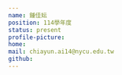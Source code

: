 ```yaml
---
name: 鍾佳妘
position: 114學年度
status: present
profile-picture: 
home: 
mail: chiayun.ai14@nycu.edu.tw
github: 
---
```


